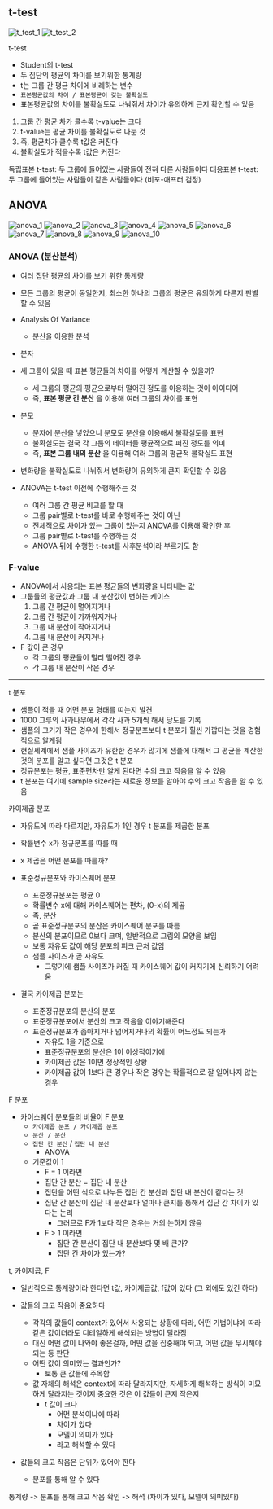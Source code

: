 ## t-test

![t_test_1](https://github.com/zacinthepark/TIL/assets/86648892/b58fa961-1f60-46ef-a118-4e82c9e7fb08)
![t_test_2](https://github.com/zacinthepark/TIL/assets/86648892/1f572187-f488-4c26-bf26-22ca3c0968f4)

t-test
- Student의 t-test
- 두 집단의 평균의 차이를 보기위한 통계량
- t는 그룹 간 평균 차이에 비례하는 변수
- `표본평균값의 차이 / 표본평균이 갖는 불확실도`
- 표본평균값의 차이를 불확실도로 나눠줘서 차이가 유의하게 큰지 확인할 수 있음

1. 그룹 간 평균 차가 클수록 t-value는 크다
2. t-value는 평균 차이를 불확실도로 나눈 것
3. 즉, 평균차가 클수록 t값은 커진다
4. 불확실도가 적을수록 t값은 커진다

독립표본 t-test: 두 그룹에 들어있는 사람들이 전혀 다른 사람들이다
대응표본 t-test: 두 그룹에 들어있는 사람들이 같은 사람들이다 (비포-애프터 검정)

## ANOVA

![anova_1](https://github.com/zacinthepark/TIL/assets/86648892/72b183d1-a1c2-4836-8550-c1cc6c43c1e0)
![anova_2](https://github.com/zacinthepark/TIL/assets/86648892/2bc79d39-cd4f-4512-9cf9-4a56314e0087)
![anova_3](https://github.com/zacinthepark/TIL/assets/86648892/a7d8a122-6ae6-4760-8f0b-5e119467f213)
![anova_4](https://github.com/zacinthepark/TIL/assets/86648892/62de3b44-f8d3-435d-8e76-4190fa9e59a4)
![anova_5](https://github.com/zacinthepark/TIL/assets/86648892/baf89db7-345f-42b7-b2a8-4f759d4f86a3)
![anova_6](https://github.com/zacinthepark/TIL/assets/86648892/1d808c70-8652-4eda-aef5-fedc9b373dec)
![anova_7](https://github.com/zacinthepark/TIL/assets/86648892/6ecd9629-21dd-41b9-b5a9-ff6abaf99dd7)
![anova_8](https://github.com/zacinthepark/TIL/assets/86648892/a9c39ca7-9ab3-4be0-8ee7-16a66862e329)
![anova_9](https://github.com/zacinthepark/TIL/assets/86648892/255deab3-b657-4634-9f2f-8e06601c7262)
![anova_10](https://github.com/zacinthepark/TIL/assets/86648892/d281a5c6-afb7-4b10-a887-4ed51dde1a5a)

### ANOVA (분산분석)

- 여러 집단 평균의 차이를 보기 위한 통계량
- 모든 그룹의 평균이 동일한지, 최소한 하나의 그룹의 평균은 유의하게 다른지 판별할 수 있음
- Analysis Of Variance
    - 분산을 이용한 분석

- 분자
- 세 그룹이 있을 때 표본 평균들의 차이를 어떻게 계산할 수 있을까?
    - 세 그룹의 평균의 평균으로부터 떨어진 정도를 이용하는 것이 아이디어
    - 즉, **표본 평균 간 분산** 을 이용해 여러 그룹의 차이를 표현
- 분모
    - 분자에 분산을 넣었으니 분모도 분산을 이용해서 불확실도를 표현
    - 불확실도는 결국 각 그룹의 데이터들 평균적으로 퍼진 정도를 의미
    - 즉, **표본 그룹 내의 분산** 을 이용해 여러 그룹의 평균적 불확실도 표현

- 변화량을 불확실도로 나눠줘서 변화량이 유의하게 큰지 확인할 수 있음

- ANOVA는 t-test 이전에 수행해주는 것
    - 여러 그룹 간 평균 비교를 할 때
    - 그룹 pair별로 t-test를 바로 수행해주는 것이 아닌
    - 전체적으로 차이가 있는 그룹이 있는지 ANOVA를 이용해 확인한 후
    - 그룹 pair별로 t-test를 수행하는 것
    - ANOVA 뒤에 수행한 t-test를 사후분석이라 부르기도 함

### F-value

- ANOVA에서 사용되는 표본 평균들의 변화량을 나타내는 값
- 그룹들의 평균값과 그룹 내 분산값이 변하는 케이스
    1. 그룹 간 평균이 멀어지거나
    2. 그룹 간 평균이 가까워지거나
    3. 그룹 내 분산이 작아지거나
    4. 그룹 내 분산이 커지거나
- F 값이 큰 경우
    - 각 그룹의 평균들이 멀리 떨어진 경우
    - 각 그룹 내 분산이 작은 경우


----------------------

t 분포

- 샘플이 적을 때 어떤 분포 형태를 띠는지 발견
- 1000 그루의 사과나무에서 각각 사과 5개씩 해서 당도를 기록
- 샘플의 크기가 작은 경우에 한해서 정규분포보다 t 분포가 훨씬 가깝다는 것을 경험적으로 알게됨
- 현실세계에서 샘플 사이즈가 유한한 경우가 많기에 샘플에 대해서 그 평균을 계산한 것의 분포를 알고 싶다면 그것은 t 분포
- 정규분포는 평균, 표준편차만 알게 된다면 수의 크고 작음을 알 수 있음
- t 분포는 여기에 sample size라는 새로운 정보를 알아야 수의 크고 작음을 알 수 있음

카이제곱 분포

- 자유도에 따라 다르지만, 자유도가 1인 경우 t 분포를 제곱한 분포

- 확률변수 x가 정규분포를 따를 때
- x 제곱은 어떤 분포를 따를까?
- 표준정규분포와 카이스퀘어 분포
    - 표준정규분포는 평균 0
    - 확률변수 x에 대해 카이스퀘어는 편차, (0-x)의 제곱
    - 즉, 분산
    - 곧 표준정규분포의 분산은 카이스퀘어 분포를 따름
    - 분산의 분포이므로 0보다 크며, 일반적으로 그림의 모양을 보임
    - 보통 자유도 값이 해당 분포의 피크 근처 값임
    - 샘플 사이즈가 곧 자유도
        - 그렇기에 샘플 사이즈가 커질 때 카이스퀘어 값이 커지기에 신뢰하기 어려움

- 결국 카이제곱 분포는
    - 표준정규분포의 분산의 분포
    - 표준정규분포에서 분산의 크고 작음을 이야기해준다
    - 표준정규분포가 좁아지거나 넓어지거나의 확률이 어느정도 되는가
        - 자유도 1을 기준으로
        - 표준정규분포의 분산은 1이 이상적이기에
        - 카이제곱 값은 1이면 정상적인 상황
        - 카이제곱 값이 1보다 큰 경우나 작은 경우는 확률적으로 잘 일어나지 않는 경우

F 분포

- 카이스퀘어 분포들의 비율이 F 분포
    - `카이제곱 분포 / 카이제곱 분포`
    - `분산 / 분산`
    - `집단 간 분산` / `집단 내 분산`
        - ANOVA
    - 기준값이 1
        - F = 1 이라면
        - 집단 간 분산 = 집단 내 분산
        - 집단을 어떤 식으로 나누든 집단 간 분산과 집단 내 분산이 같다는 것
        - 집단 간 분산이 집단 내 분산보다 얼마나 큰지를 통해서 집단 간 차이가 있다는 논리
            - 그러므로 F가 1보다 작은 경우는 거의 논하지 않음
        - F > 1 이라면
            - 집단 간 분산이 집단 내 분산보다 몇 배 큰가?
            - 집단 간 차이가 있는가?

t, 카이제곱, F

- 일반적으로 통계량이라 한다면 t값, 카이제곱값, f값이 있다 (그 외에도 있긴 하다)

- 값들의 크고 작음이 중요하다
    - 각각의 값들이 context가 있어서 사용되는 상황에 따라, 어떤 기법이냐에 따라 같은 값이더라도 디테일하게 해석되는 방법이 달라짐
    - 대신 어떤 값이 나와야 좋은걸까, 어떤 값을 집중해야 되고, 어떤 값을 무시해야 되는 등 판단
    - 어떤 값이 의미있는 결과인가?
        - 보통 큰 값들에 주목함
    - 값 자체의 해석은 context에 따라 달라지지만, 자세하게 해석하는 방식이 미묘하게 달라지는 것이지 중요한 것은 이 값들이 큰지 작은지
        - t 값이 크다
            - 어떤 분석이냐에 따라
            - 차이가 있다
            - 모델이 의미가 있다
            - 라고 해석할 수 있다

- 값들의 크고 작음은 단위가 있어야 한다
    - 분포를 통해 알 수 있다

통계량 -> 분포를 통해 크고 작음 확인 -> 해석 (차이가 있다, 모델이 의미있다)
